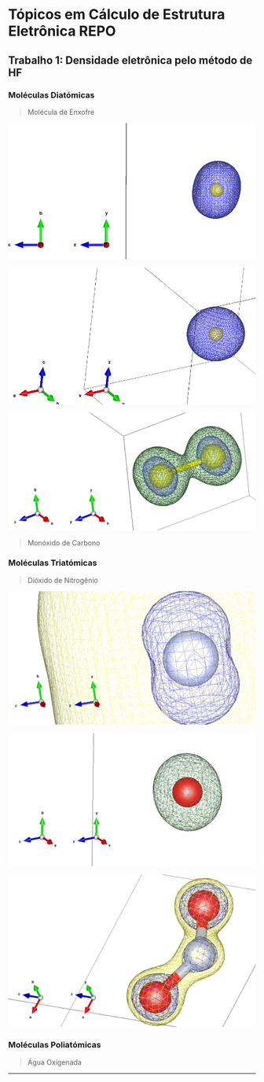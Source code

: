 # Tópicos em Cálculo de Estrutura Eletrônica REPO

## Trabalho 1: Densidade eletrônica pelo método de HF

### Moléculas Diatómicas

> Molécula de Enxofre

![S_x](images/S_x.jpg)

![S_iso](images/S_iso.jpg)

![S2_iso](images/S2_iso.jpg)


> Monóxido de Carbono


### Moléculas Triatómicas

> Dióxido de Nitrogênio

![N_iso_zoom](images/N_iso_zoom.jpg)

![O_iso](images/O_iso.jpg)

![NO2_iso](images/NO2_iso.jpg)



### Moléculas Poliatómicas

> Água Oxigenada



---
